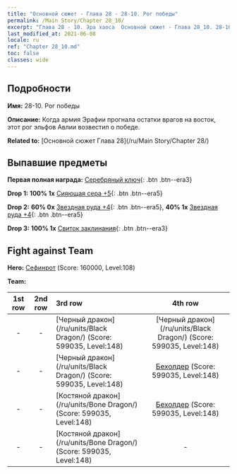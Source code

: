 ```yaml
---
title: "Основной сюжет - Глава 28 - 28-10. Рог победы"
permalink: /Main Story/Chapter 28_10/
excerpt: "Глава 28 - 10. Эра хаоса  Основной сюжет - Глава 28_10. 28-10. Рог победы"
last_modified_at: 2021-06-08
locale: ru
ref: "Chapter 28_10.md"
toc: false
classes: wide
---
```


## Подробности

 **Имя:** 28-10. Рог победы

 **Описание:** Когда армия Эрафии прогнала остатки врагов на восток, этот рог эльфов Авлии возвестил о победе.

 **Related to:** [Основной сюжет Глава 28](/ru/Main Story/Chapter 28/)

## Выпавшие предметы

 **Первая полная награда:** [Серебряный ключ](/ItemsRU/con_693/){: .btn .btn--era3}

 **Drop 1:** **100% 1x** [Сияющая сера +5](/ItemsRU/mat_99/){: .btn .btn--era5}

 **Drop 2:** **60% 0x** [Звездная руда +4](/ItemsRU/mat_89/){: .btn .btn--era5}, **40% 1x** [Звездная руда +4](/ItemsRU/mat_89/){: .btn .btn--era5}

 **Drop 3:** **100% 1x** [Свиток заклинания](/ItemsRU/con_694/){: .btn .btn--era3}


## Fight against Team
 **Hero:** [Сефинрот](/ru/heroes/Sephinroth/) (Score: 160000, Level:108)

 **Team:**


  | 1st row | 2nd row | 3rd row | 4th row |
  |:----:|:----:|:----|:----:|
  | - | - | [Черный дракон](/ru/units/Black Dragon/) (Score: 599035, Level:148)  | [Черный дракон](/ru/units/Black Dragon/) (Score: 599035, Level:148)  |
  | - | - | [Черный дракон](/ru/units/Black Dragon/) (Score: 599035, Level:148)  | [Бехолдер](/ru/units/Beholder/) (Score: 599035, Level:148)  |
  | - | - | [Костяной дракон](/ru/units/Bone Dragon/) (Score: 599035, Level:148)  | [Бехолдер](/ru/units/Beholder/) (Score: 599035, Level:148)  |
  | - | - | [Костяной дракон](/ru/units/Bone Dragon/) (Score: 599035, Level:148)  | - |


